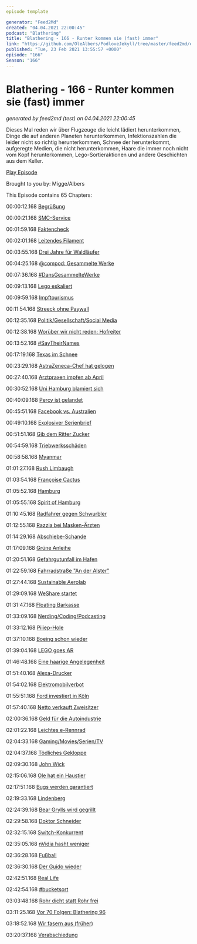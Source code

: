 ```yaml
---
episode template

generator: "Feed2Md"
created: "04.04.2021 22:00:45"
podcast: "Blathering"
title: "Blathering - 166 - Runter kommen sie (fast) immer"
link: "https://github.com/OleAlbers/PodloveJekyll/tree/master/feed2md/example/export/seasons/6/2021/2/Blathering - 166 - Runter kommen sie (fast) immer.md"
published: "Tue, 23 Feb 2021 13:55:57 +0000"
episode: "166"
Season: "166"
---
```


# Blathering - 166 - Runter kommen sie (fast) immer
_generated by feed2md (test) on 04.04.2021 22:00:45_

Dieses Mal reden wir über Flugzeuge die leicht lädiert herunterkommen, Dinge die auf anderen Planeten herunterkommen, Infektionszahlen die leider nicht so richtig herunterkommen, Schnee der herunterkommt, aufgeregte Medien, die nicht herunterkommen, Haare die immer noch nicht vom Kopf herunterkommen, Lego-Sortieraktionen und andere Geschichten aus dem Keller.

[Play Episode](https://www.blathering.de/podlove/file/1474/s/feed/c/mp3/blathering_166.mp3)

Brought to you by: Migge/Albers

This Episode contains 65 Chapters:


00:00:12.168 [Begrüßung]()

00:00:21.168 [SMC-Service](https://sundaymoaning.de/)

00:01:59.168 [Faktencheck]()

00:02:01.168 [Leitendes Filament](https://www.youtube.com/watch?v=6UqeOTI8Xo8)

00:03:55.168 [Drei Jahre für Waldläufer](https://www.rnd.de/panorama/drei-jahre-haft-fur-waldlaufer-von-oppenau-2TX4DFNKTRHRPHKTVYE2XH3CLU.html)

00:04:25.168 [@compod: Gesammelte Werke](https://twitter.com/search?q=(from%3Acompod)%20(%40blathering_pod)%20until%3A2021-02-23%20since%3A2021-02-16&src=typed_query&f=live)

00:07:36.168 [#DansGesammelteWerke](https://twitter.com/search?q=(from%3Aevildanwallace)%20(%40blathering_pod)%20until%3A2021-02-23%20since%3A2021-02-16&src=typed_query&f=live)

00:09:13.168 [Lego eskaliert](https://www.tagesspiegel.de/themen/reportage/pr-desaster-fuer-weltkonzern-lego-bringt-die-treuesten-fans-gegen-sich-auf/26934832.html)

00:09:59.168 [Impftourismus](https://www.rnd.de/reise/impf-touristen-impfstoff-dealer-die-jagd-nach-der-rettenden-spritze-IRPV4UE7DVIW7QLSY5WA5DANDE.html)

00:11:54.168 [Streeck ohne Paywall](https://uebermedien.de/57343/hendrik-streeck-der-mann-der-dauernd-falsch-liegt-aber-immer-wieder-als-corona-experte-gebucht-wird/)

00:12:35.168 [Politik/Gesellschaft/Social Media]()

00:12:38.168 [Worüber wir nicht reden: Hofreiter](https://twitter.com/derspiegel/status/1360273681134583809)

00:13:52.168 [#SayTheirNames](https://twitter.com/Buecherhallen/status/1362674531706544131)

00:17:19.168 [Texas im Schnee](https://twitter.com/Umweltnews/status/1362780244348928006)

00:23:29.168 [AstraZeneca-Chef hat gelogen](https://twitter.com/StefanLeifert/status/1362324452885860354)

00:27:40.168 [Arztpraxen impfen ab April](https://www.rnd.de/politik/corona-impfung-in-arztpraxen-spatestens-ab-anfang-april-SLXA2BGLHJFIBJJZGG33D7XA6A.html)

00:30:52.168 [Uni Hamburg blamiert sich](https://uebermedien.de/57517/medien-kaufen-uni-wueste-materialsammlung-als-brisante-corona-studie-ab/)

00:40:09.168 [Percy ist gelandet](https://www.tagesschau.de/ausland/mars-landung-101.html)

00:45:51.168 [Facebook vs. Australien](https://www.rnd.de/medien/australien-fordert-ende-der-facebook-nachrichtenblockade-telefonat-mit-zuckerberg-FW4TX6OV3SXNKKP2CKMNAHNXPU.html)

00:49:10.168 [Explosiver Serienbrief](https://www.dw.com/de/rentner-soll-briefbomben-verschickt-haben/a-56637639)

00:51:51.168 [Gib dem Ritter Zucker](https://www.wiwo.de/unternehmen/handel/ritter-sports-keine-schokolade-pr-ritter-sport-hat-es-geschafft-absolut-an-die-grenze-des-moeglichen-zu-gehen/26923058.html)

00:54:59.168 [Triebwerksschäden](https://www.flightradar24.com/blog/united-ua328-suffers-engine-failure-departing-denver/)

00:58:58.168 [Myanmar](https://taz.de/Proteste-in-Myanmar/!5753425/)

01:01:27.168 [Rush Limbaugh](https://de.wikipedia.org/wiki/Rush_Limbaugh)

01:03:54.168 [Françoise Cactus](https://de.wikipedia.org/wiki/Fran%C3%A7oise_Cactus)

01:05:52.168 [Hamburg]()

01:05:55.168 [Spirit of Hamburg](https://vimeo.com/205693442)

01:10:45.168 [Radfahrer gegen Schwurbler](https://www.ndr.de/nachrichten/hamburg/Radfahrer-stoeren-Autokorso-von-Lockdown-Gegnern,demo3266.html)

01:12:55.168 [Razzia bei Masken-Ärzten](https://hamburg1.de/news/12839)

01:14:29.168 [Abschiebe-Schande](https://twitter.com/arnesemsrott/status/1361940475679281154)

01:17:09.168 [Grüne Anleihe](https://twitter.com/Guacam_Olee/status/1362453063047524361)

01:20:51.168 [Gefahrgutunfall im Hafen](https://www.ndr.de/nachrichten/hamburg/Gefahrgutunfall-im-Hamburger-Hafen,feuerwehr3686.html)

01:22:59.168 [Fahrradstraße "An der Alster"](https://www.ndr.de/nachrichten/hamburg/Bezirk-Hamburg-Mitte-beschliesst-neue-Fahrradstrasse,fahrradstrasse152.html)

01:27:44.168 [Sustainable Aerolab](https://hamburg1.de/news/12835)

01:29:09.168 [WeShare startet](https://www.golem.de/news/elektroauto-carsharing-weshare-startet-mit-400-volkswagen-id-3-in-hamburg-2102-154357.html)

01:31:47.168 [Floating Barkasse](https://hamburg1.de/news/12896)

01:33:09.168 [Nerding/Coding/Podcasting]()

01:33:12.168 [Piiiep-Hole](https://www.reddit.com/r/raspberry_pi/comments/7eev13/raspberry_pi_3_makes_high_pitched_whining_sound/dq4k3jt)

01:37:10.168 [Boeing schon wieder](https://www.tagesschau.de/wirtschaft/unternehmen/boeing-787-dreamliner-737-max-101.html)

01:39:04.168 [LEGO goes AR](https://www.golem.de/news/universal-music-lego-vidiyo-laesst-minifiguren-auf-virtuellen-buehnen-tanzen-2102-154251.html)

01:46:48.168 [Eine haarige Angelegenheit](https://twitter.com/Guacam_Olee/status/1363645739231043586)

01:51:40.168 [Alexa-Drucker](https://www.golem.de/news/fuer-echo-lautsprecher-amazon-bringt-einen-alexa-notizzetteldrucker-2102-154362.html)

01:54:02.168 [Elektromobilverbot](https://www.golem.de/news/brandgefahr-stadt-sperrt-tiefgarage-fuer-elektroautos-2102-154220.html)

01:55:51.168 [Ford investiert in Köln](https://www.golem.de/news/elektroautos-ford-investiert-eine-milliarde-dollar-in-koeln-2102-154267.html)

01:57:40.168 [Netto verkauft Zweisitzer](https://www.golem.de/news/econelo-m1-netto-verkauft-elektro-kabinenroller-fuer-5-800-euro-2102-154365.html)

02:00:36.168 [Geld für die Autoindustrie](https://www.golem.de/news/bundeswirtschaftsministerium-staat-will-autoindustrie-mit-1-5-milliarden-euro-unterstuetzen-2102-154358.html)

02:01:22.168 [Leichtes e-Rennrad](https://www.golem.de/news/hps-domestique-21-als-rennrad-getarntes-e-bike-wiegt-nur-8-5-kg-2102-154323.html)

02:04:33.168 [Gaming/Movies/Serien/TV]()

02:04:37.168 [Tödliches Gekloppe](https://twitter.com/MKMovie/status/1362432505236783105)

02:09:30.168 [John Wick](https://de.wikipedia.org/wiki/John_Wick)

02:15:06.168 [Ole hat ein Haustier](https://twitter.com/Guacam_Olee/status/1361813839310946313)

02:17:51.168 [Bugs werden garantiert](https://twitter.com/Guacam_Olee/status/1362823569697292294)

02:19:33.168 [Lindenberg](https://de.wikipedia.org/wiki/Lindenberg!_Mach_dein_Ding)

02:24:39.168 [Bear Grylls wird gegrillt](https://twitter.com/Guacam_Olee/status/1362874323611041792)

02:29:58.168 [Doktor Schneider](https://twitter.com/Guacam_Olee/status/1363741310671323137)

02:32:15.168 [Switch-Konkurrent](https://twitter.com/Guacam_Olee/status/1363632913917558794)

02:35:05.168 [nVidia hasht weniger](https://www.golem.de/news/cryptocurrency-mining-processor-nvidia-geht-mit-treibersperre-gegen-schuerfer-vor-2102-154307.html)

02:36:28.168 [Fußball]()

02:36:30.168 [Der Guido wieder](https://www.fcstpauli.com/news/fc-st-pauli-besiegt-darmstadt-98-mit-3-2/)

02:42:51.168 [Real Life]()

02:42:54.168 [#bucketsort](https://twitter.com/search?q=%23bucketsort%20from%3A%40tmigge&src=typed_query&f=live)

03:03:48.168 [Rohr dicht statt Rohr frei](https://twitter.com/Guacam_Olee/status/1361684717121200129)

03:11:25.168 [Vor 70 Folgen: Blathering 96](https://www.blathering.de/2019/10/blathering-096-terror-ist-kein-spiel/)

03:18:52.168 [Wir fasern aus (früher)]()

03:20:37.168 [Verabschiedung]()


